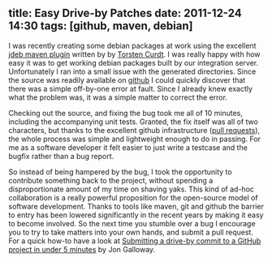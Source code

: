 title: Easy Drive-by Patches
date: 2011-12-24 14:30
tags: [github, maven, debian]
---

I was recently creating some debian packages at work using the excellent [jdeb maven plugin](https://github.com/tcurdt/jdeb) written by by [Torsten Curdt](http://vafer.org/). I was really happy with how easy it was to get working debian packages built by our integration server. Unfortunately I ran into a small issue with the generated directories. Since the source was readily available on [github](https://github.com/) I could quickly discover that there was a simple off-by-one error at fault. Since I already knew exactly what the problem was, it was a simple matter to correct the error.

Checking out the source, and fixing the bug took me all of 10 minutes, including the accompanying unit tests. Granted, the fix itself was all of two characters, but thanks to the excellent github infrastructure ([pull requests](http://help.github.com/send-pull-requests/)), the whole process was simple and lightweight enough to do in passing. For me as a software developer it felt easier to just write a testcase and the bugfix rather than a bug report.

So instead of being hampered by the bug, I took the opportunity to contribute something back to the project, without spending a disproportionate amount of my time on shaving yaks. This kind of ad-hoc collaboration is a really powerful proposition for the open-source model of software development. Thanks to tools like maven, git and github the barrier to entry has been lowered significantly in the recent years by making it easy to become involved. So the next time you stumble over a bug I encourage you to try to take matters into your own hands, and submit a pull request. For a quick how-to have a look at [Submitting a drive-by commit to a GitHub project in under 5 minutes](http://weblogs.asp.net/jgalloway/archive/2011/06/17/submitting-a-drive-by-commit-to-a-github-project-in-under-5-minutes.aspx) by Jon Galloway.
